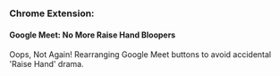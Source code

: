 ### Chrome Extension:

#### Google Meet: No More Raise Hand Bloopers

Oops, Not Again! Rearranging Google Meet buttons to avoid accidental 'Raise Hand' drama.
